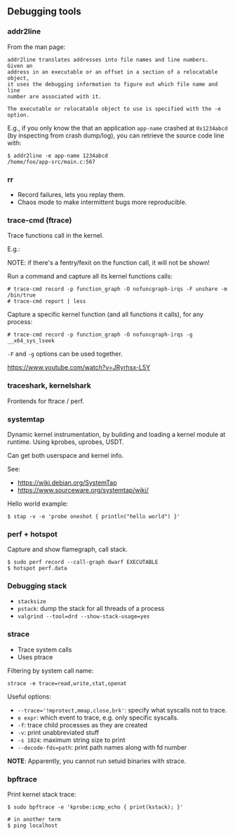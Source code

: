 ## Debugging tools

### addr2line

From the man page:

    addr2line translates addresses into file names and line numbers.  Given an
    address in an executable or an offset in a section of a relocatable object,
    it uses the debugging information to figure out which file name and line
    number are associated with it.

    The executable or relocatable object to use is specified with the -e
    option.

E.g., if you only know the that an application `app-name` crashed at
`0x1234abcd` (by inspecting from crash dump/log), you can retrieve the
source code line with:

```console
$ addr2line -e app-name 1234abcd
/home/foo/app-src/main.c:567
```
### rr

- Record failures, lets you replay them.
- Chaos mode to make intermittent bugs more reproducible.

### trace-cmd (ftrace)

Trace functions call in the kernel.

E.g.:

NOTE: if there's a fentry/fexit on the function call, it will not be shown!

Run a command and capture all its kernel functions calls:

```console
# trace-cmd record -p function_graph -O nofuncgraph-irqs -F unshare -m /bin/true
# trace-cmd report | less
```

Capture a specific kernel function (and all functions it calls), for any process:

```console
# trace-cmd record -p function_graph -O nofuncgraph-irqs -g __x64_sys_lseek
```

`-F` and `-g` options can be used together.

https://www.youtube.com/watch?v=JRyrhsx-L5Y

### traceshark, kernelshark

Frontends for ftrace / perf.

### systemtap

Dynamic kernel instrumentation, by building and loading a kernel module at runtime.
Using kprobes, uprobes, USDT.

Can get both userspace and kernel info.

See:

- https://wiki.debian.org/SystemTap
- https://www.sourceware.org/systemtap/wiki/

Hello world example:

```console
$ stap -v -e 'probe oneshot { println("hello world") }'
```

### perf + hotspot

Capture and show flamegraph, call stack.

```console
$ sudo perf record --call-graph dwarf EXECUTABLE
$ hotspot perf.data
```

### Debugging stack

- `stacksize`
- `pstack`: dump the stack for all threads of a process
- `valgrind --tool=drd --show-stack-usage=yes`

### strace

- Trace system calls
- Uses ptrace

Filtering by system call name:

```
strace -e trace=read,write,stat,openat
```

Useful options:

- `--trace='!mprotect,mmap,close,brk'`: specify what syscalls not to trace.
- `e expr`: which event to trace, e.g. only specific syscalls.
- `-f`: trace child processes as they are created
- `-v`: print unabbreviated stuff
- `-s 1024`: maximum string size to print
- `--decode-fds=path`: print path names along with fd number

**NOTE**: Apparently, you cannot run setuid binaries with strace.

### bpftrace

Print kernel stack trace:

```console
$ sudo bpftrace -e 'kprobe:icmp_echo { print(kstack); }'

# in another term
$ ping localhost
```
